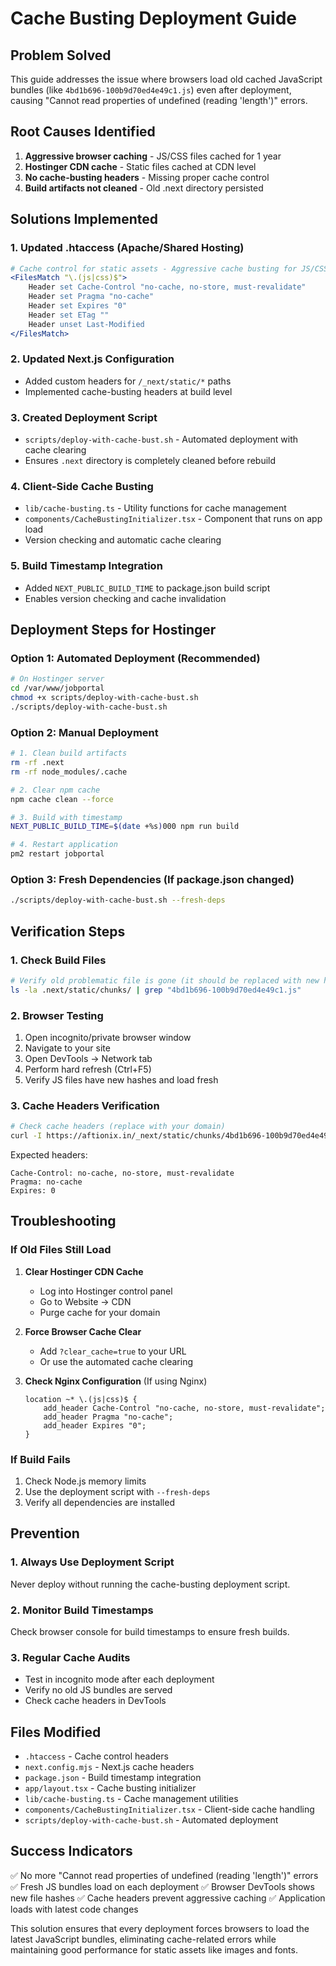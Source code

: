 # Cache Busting Deployment Guide

## Problem Solved
This guide addresses the issue where browsers load old cached JavaScript bundles (like `4bd1b696-100b9d70ed4e49c1.js`) even after deployment, causing "Cannot read properties of undefined (reading 'length')" errors.

## Root Causes Identified
1. **Aggressive browser caching** - JS/CSS files cached for 1 year
2. **Hostinger CDN cache** - Static files cached at CDN level
3. **No cache-busting headers** - Missing proper cache control
4. **Build artifacts not cleaned** - Old .next directory persisted

## Solutions Implemented

### 1. Updated .htaccess (Apache/Shared Hosting)
```apache
# Cache control for static assets - Aggressive cache busting for JS/CSS
<FilesMatch "\.(js|css)$">
    Header set Cache-Control "no-cache, no-store, must-revalidate"
    Header set Pragma "no-cache"
    Header set Expires "0"
    Header set ETag ""
    Header unset Last-Modified
</FilesMatch>
```

### 2. Updated Next.js Configuration
- Added custom headers for `/_next/static/*` paths
- Implemented cache-busting headers at build level

### 3. Created Deployment Script
- `scripts/deploy-with-cache-bust.sh` - Automated deployment with cache clearing
- Ensures `.next` directory is completely cleaned before rebuild

### 4. Client-Side Cache Busting
- `lib/cache-busting.ts` - Utility functions for cache management
- `components/CacheBustingInitializer.tsx` - Component that runs on app load
- Version checking and automatic cache clearing

### 5. Build Timestamp Integration
- Added `NEXT_PUBLIC_BUILD_TIME` to package.json build script
- Enables version checking and cache invalidation

## Deployment Steps for Hostinger

### Option 1: Automated Deployment (Recommended)
```bash
# On Hostinger server
cd /var/www/jobportal
chmod +x scripts/deploy-with-cache-bust.sh
./scripts/deploy-with-cache-bust.sh
```

### Option 2: Manual Deployment
```bash
# 1. Clean build artifacts
rm -rf .next
rm -rf node_modules/.cache

# 2. Clear npm cache
npm cache clean --force

# 3. Build with timestamp
NEXT_PUBLIC_BUILD_TIME=$(date +%s)000 npm run build

# 4. Restart application
pm2 restart jobportal
```

### Option 3: Fresh Dependencies (If package.json changed)
```bash
./scripts/deploy-with-cache-bust.sh --fresh-deps
```

## Verification Steps

### 1. Check Build Files
```bash
# Verify old problematic file is gone (it should be replaced with new hash)
ls -la .next/static/chunks/ | grep "4bd1b696-100b9d70ed4e49c1.js"
```

### 2. Browser Testing
1. Open incognito/private browser window
2. Navigate to your site
3. Open DevTools → Network tab
4. Perform hard refresh (Ctrl+F5)
5. Verify JS files have new hashes and load fresh

### 3. Cache Headers Verification
```bash
# Check cache headers (replace with your domain)
curl -I https://aftionix.in/_next/static/chunks/4bd1b696-100b9d70ed4e49c1.js
```

Expected headers:
```
Cache-Control: no-cache, no-store, must-revalidate
Pragma: no-cache
Expires: 0
```

## Troubleshooting

### If Old Files Still Load
1. **Clear Hostinger CDN Cache**
   - Log into Hostinger control panel
   - Go to Website → CDN
   - Purge cache for your domain

2. **Force Browser Cache Clear**
   - Add `?clear_cache=true` to your URL
   - Or use the automated cache clearing

3. **Check Nginx Configuration** (If using Nginx)
   ```nginx
   location ~* \.(js|css)$ {
       add_header Cache-Control "no-cache, no-store, must-revalidate";
       add_header Pragma "no-cache";
       add_header Expires "0";
   }
   ```

### If Build Fails
1. Check Node.js memory limits
2. Use the deployment script with `--fresh-deps`
3. Verify all dependencies are installed

## Prevention

### 1. Always Use Deployment Script
Never deploy without running the cache-busting deployment script.

### 2. Monitor Build Timestamps
Check browser console for build timestamps to ensure fresh builds.

### 3. Regular Cache Audits
- Test in incognito mode after each deployment
- Verify no old JS bundles are served
- Check cache headers in DevTools

## Files Modified
- `.htaccess` - Cache control headers
- `next.config.mjs` - Next.js cache headers
- `package.json` - Build timestamp integration
- `app/layout.tsx` - Cache busting initializer
- `lib/cache-busting.ts` - Cache management utilities
- `components/CacheBustingInitializer.tsx` - Client-side cache handling
- `scripts/deploy-with-cache-bust.sh` - Automated deployment

## Success Indicators
✅ No more "Cannot read properties of undefined (reading 'length')" errors
✅ Fresh JS bundles load on each deployment
✅ Browser DevTools shows new file hashes
✅ Cache headers prevent aggressive caching
✅ Application loads with latest code changes

This solution ensures that every deployment forces browsers to load the latest JavaScript bundles, eliminating cache-related errors while maintaining good performance for static assets like images and fonts.
